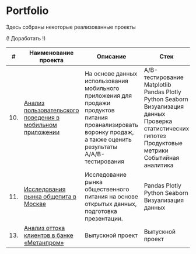 # Portfolio

Здесь собраны некоторые реализованные проекты

(! Доработать !)

| #    | Наименование проекта                | Описание                                                     | Стек                                                         |
| ---- | ------------------------------------------------------------ | ------------------------------------------------------------ | ------------------------------------------------------------ |
| 10.  | [Анализ пользовательского поведения в мобильном приложении](https://github.com/aq2003/Portfolio/tree/main/Gold%20Recovery) | На основе данных использования мобильного приложения для продажи продуктов питания проанализировать воронку продаж, а также оценить результаты A/A/B-тестирования | A/B-тестирование Matplotlib Pandas Plotly Python Seaborn Визуализация данных Проверка статистических гипотез Продуктовые метрики Событийная аналитика |
| 11.  | [Исследования рынка общепита в Москве](https://github.com/aq2003/Portfolio/tree/main/Taxi%20Service) | Исследование рынка общественного питания на основе открытых данных, подготовка презентации. | Pandas Plotly Python Seaborn Визуализация данных |
| 13.  | [Анализ оттока клиентов в банке «Метанпром»](https://github.com/aq2003/Portfolio/tree/main/Analyzing%20Texts) | Выпускной проект | Выпускной проект |
